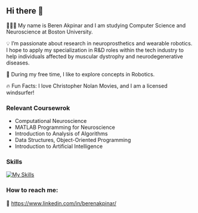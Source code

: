 ## Hi there 👋

 👨🏻‍💻 My name is Beren Akpinar and I am studying Computer Science and Neuroscience at Boston University.

 💡 I’m passionate about research in neuroprosthetics and wearable robotics. I hope to apply my specialization in R&D roles within the tech industry to help individuals affected by muscular dystrophy and neurodegenerative diseases.

 👾 During my free time, I like to explore concepts in Robotics.

 🔥 Fun Facts: I love Christopher Nolan Movies, and I am a licensed windsurfer!

 ### Relevant Coursewrok
  - Computational Neuroscience
  - MATLAB Programming for Neuroscience
  - Introduction to Analysis of Algorithms
  - Data Structures, Object-Oriented Programming
  -  Introduction to Artificial Intelligence
    
### Skills
 [![My Skills](https://skillicons.dev/icons?i=js,html,css,react,swift,java,python,matlab,ros,cpp,ubuntu,vim,arduino,git,latex)](https://skillicons.dev)

### How to reach me:
🔗 https://www.linkedin.com/in/berenakpinar/

<!--<img src="https://github-readme-stats.vercel.app/api/top-langs?username=bakp22&show_icons=true&locale=en&layout=compact&theme=chartreuse-dark" alt="ovi" />

<!--
**bakp22/bakp22** is a ✨ _special_ ✨ repository because its `README.md` (this file) appears on your GitHub profile.

Here are some ideas to get you started:

- 🔭 I’m currently working on ...
- 🌱 I’m currently learning ...
- 👯 I’m looking to collaborate on ...
- 🤔 I’m looking for help with ...
- 💬 Ask me about ...
- 📫 How to reach me: ...
- 😄 Pronouns: ...
- ⚡ Fun fact: ...
-->
